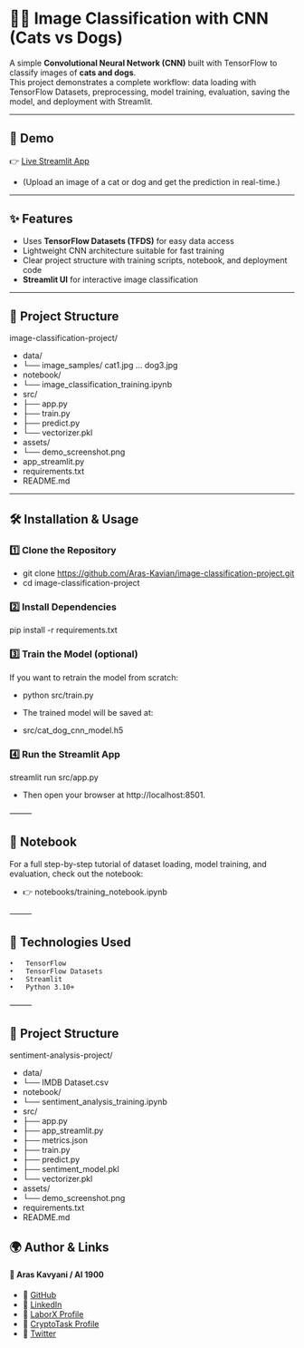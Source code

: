 # 🐶🐱 Image Classification with CNN (Cats vs Dogs)

A simple **Convolutional Neural Network (CNN)** built with TensorFlow to classify images of **cats and dogs**.  
This project demonstrates a complete workflow: data loading with TensorFlow Datasets, preprocessing, model training, evaluation, saving the model, and deployment with Streamlit.

---

## 🚀 Demo

👉 [Live Streamlit App](https://ai1900-image-classification.streamlit.app/)  
- (Upload an image of a cat or dog and get the prediction in real-time.)

---

## ✨ Features

- Uses **TensorFlow Datasets (TFDS)** for easy data access  
- Lightweight CNN architecture suitable for fast training  
- Clear project structure with training scripts, notebook, and deployment code  
- **Streamlit UI** for interactive image classification

---

## 🧱 Project Structure

image-classification-project/
- data/
- └── image_samples/ cat1.jpg ... dog3.jpg
- notebook/
- └── image_classification_training.ipynb
- src/
- ├── app.py
- ├── train.py
- ├── predict.py
- └── vectorizer.pkl
- assets/
- └── demo_screenshot.png
- app_streamlit.py
- requirements.txt
- README.md

---

## 🛠️ Installation & Usage

### 1️⃣ Clone the Repository

- git clone https://github.com/Aras-Kavian/image-classification-project.git
- cd image-classification-project

### 2️⃣ Install Dependencies

pip install -r requirements.txt

### 3️⃣ Train the Model (optional)

If you want to retrain the model from scratch:

- python src/train.py

- The trained model will be saved at:

- src/cat_dog_cnn_model.h5

### 4️⃣ Run the Streamlit App

streamlit run src/app.py

- Then open your browser at http://localhost:8501.

⸻

## 📓 Notebook

For a full step-by-step tutorial of dataset loading, model training, and evaluation, check out the notebook:
- 👉 notebooks/training_notebook.ipynb

⸻

## 🧠 Technologies Used
	•	TensorFlow
	•	TensorFlow Datasets
	•	Streamlit
	•	Python 3.10+

⸻

## 📁 Project Structure
sentiment-analysis-project/
- data/
- └── IMDB Dataset.csv
- notebook/
- └── sentiment_analysis_training.ipynb
- src/
- ├── app.py
- ├── app_streamlit.py
- ├── metrics.json
- ├── train.py
- ├── predict.py
- ├── sentiment_model.pkl
- └── vectorizer.pkl
- assets/
- └── demo_screenshot.png
- requirements.txt
- README.md

## 🌍 Author & Links
#### 👤 Aras Kavyani / AI 1900
- 🔗 [GitHub](#www.github.com/Aras-Kavian)
- 🔗 [LinkedIn](#www.linkedin.com/in/aras-kavyani)
- 🔗 [LaborX Profile](#www.laborx.com/customers/users/id409982?ref=409982)
- 🔗 [CryptoTask Profile](#www.cryptotask.org/en/freelancers/aras-kavyan/46480)
- 🔗 [Twitter](#www.x.com/ai_1900?s=21)
